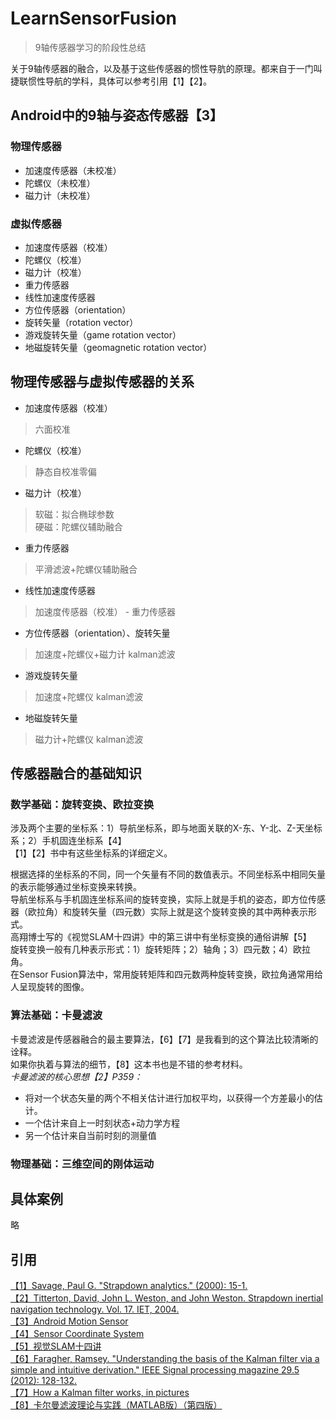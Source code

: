 # LearnSensorFusion
 > 9轴传感器学习的阶段性总结  

 关于9轴传感器的融合，以及基于这些传感器的惯性导肮的原理。都来自于一门叫捷联惯性导航的学科，具体可以参考引用【1】【2】。

## Android中的9轴与姿态传感器【3】  
### 物理传感器  
- 加速度传感器（未校准）
- 陀螺仪（未校准）
- 磁力计（未校准）

### 虚拟传感器  
- 加速度传感器（校准）
- 陀螺仪（校准）
- 磁力计（校准）
- 重力传感器
- 线性加速度传感器
- 方位传感器（orientation）
- 旋转矢量（rotation vector）
- 游戏旋转矢量（game rotation vector）
- 地磁旋转矢量（geomagnetic rotation vector）

## 物理传感器与虚拟传感器的关系  
- 加速度传感器（校准）
> 六面校准  

- 陀螺仪（校准）  
> 静态自校准零偏  

- 磁力计（校准）
> 软磁：拟合椭球参数  
> 硬磁：陀螺仪辅助融合

- 重力传感器  
> 平滑滤波+陀螺仪辅助融合  

- 线性加速度传感器  
> 加速度传感器（校准） - 重力传感器

- 方位传感器（orientation）、旋转矢量
> 加速度+陀螺仪+磁力计 kalman滤波

- 游戏旋转矢量
> 加速度+陀螺仪 kalman滤波

- 地磁旋转矢量
> 磁力计+陀螺仪 kalman滤波

## 传感器融合的基础知识  
### 数学基础：旋转变换、欧拉变换  
涉及两个主要的坐标系：1）导航坐标系，即与地面关联的X-东、Y-北、Z-天坐标系；2）手机固连坐标系【4】  
【1】【2】书中有这些坐标系的详细定义。  

根据选择的坐标系的不同，同一个矢量有不同的数值表示。不同坐标系中相同矢量的表示能够通过坐标变换来转换。  
导航坐标系与手机固连坐标系间的旋转变换，实际上就是手机的姿态，即方位传感器（欧拉角）和旋转矢量（四元数）实际上就是这个旋转变换的其中两种表示形式。  
高翔博士写的《视觉SLAM十四讲》中的第三讲中有坐标变换的通俗讲解【5】  
旋转变换一般有几种表示形式：1）旋转矩阵；2）轴角；3）四元数；4）欧拉角。  
在Sensor Fusion算法中，常用旋转矩阵和四元数两种旋转变换，欧拉角通常用给人呈现旋转的图像。  

### 算法基础：卡曼滤波  
卡曼滤波是传感器融合的最主要算法，【6】【7】是我看到的这个算法比较清晰的诠释。  
如果你执着与算法的细节，【8】这本书也是不错的参考材料。  
*卡曼滤波的核心思想【2】P359：*  
- 将对一个状态矢量的两个不相关估计进行加权平均，以获得一个方差最小的估计。  
- 一个估计来自上一时刻状态+动力学方程  
- 另一个估计来自当前时刻的测量值  

### 物理基础：三维空间的刚体运动  

## 具体案例  
略

## 引用  
[【1】Savage, Paul G. "Strapdown analytics." (2000): 15-1.](./books/savagesins.pdf)  
[【2】Titterton, David, John L. Weston, and John Weston. Strapdown inertial navigation technology. Vol. 17. IET, 2004.](./books/StrapdownInertial_2ED.pdf)  
[【3】Android Motion Sensor](https://developer.android.com/guide/topics/sensors/sensors_motion)  
[【4】Sensor Coordinate System](https://developer.android.com/guide/topics/sensors/sensors_overview#sensors-coords)  
[【5】视觉SLAM十四讲](./books/视觉slam十四讲.pdf)  
[【6】Faragher, Ramsey. "Understanding the basis of the Kalman filter via a simple and intuitive derivation." IEEE Signal processing magazine 29.5 (2012): 128-132.](./papers/Understanding_the_Basis_of_the_Kalman_Filter_Via_a_Simple_and_Intuitive_Derivation.pdf)  
[【7】How a Kalman filter works, in pictures](https://www.bzarg.com/p/how-a-kalman-filter-works-in-pictures/)  
[【8】卡尔曼滤波理论与实践（MATLAB版）（第四版）](https://book.douban.com/subject/30425276/)